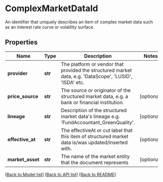 # ComplexMarketDataId

An identifier that uniquely describes an item of complex market data such as an interest rate curve or volatility surface.

## Properties
Name | Type | Description | Notes
------------ | ------------- | ------------- | -------------
**provider** | **str** | The platform or vendor that provided the structured market data, e.g. &#39;DataScope&#39;, &#39;LUSID&#39;, &#39;ISDA&#39; etc. | 
**price_source** | **str** | The source or originator of the structured market data, e.g. a bank or financial institution. | [optional] 
**lineage** | **str** | Description of the structured market data&#39;s lineage e.g. &#39;FundAccountant_GreenQuality&#39;. | [optional] 
**effective_at** | **str** | The effectiveAt or cut label that this item of structured market data is/was updated/inserted with. | [optional] 
**market_asset** | **str** | The name of the market entity that the document represents | [optional] 

[[Back to Model list]](../README.md#documentation-for-models) [[Back to API list]](../README.md#documentation-for-api-endpoints) [[Back to README]](../README.md)


